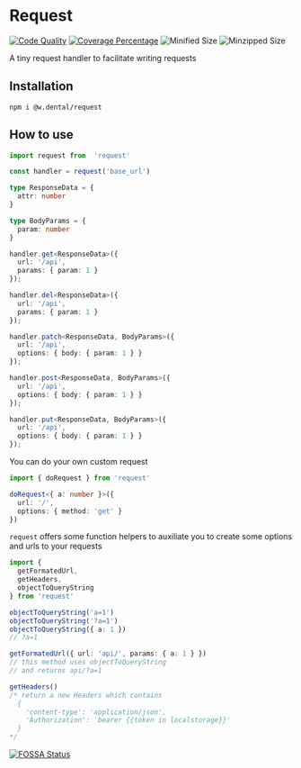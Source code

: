 # Request
[![Code Quality](https://api.codacy.com/project/badge/Grade/d46e4e2fac6e439a92ab9f2f992c9de0)](https://app.codacy.com/gh/W-Dental/request?utm_source=github.com&utm_medium=referral&utm_content=W-Dental/request&utm_campaign=Badge_Grade_Dashboard)
[![Coverage Percentage](https://app.codacy.com/project/badge/Coverage/2a9b69c4e705403d9e222ddbde06ea48)](https://www.codacy.com/gh/W-Dental/request?utm_source=github.com&utm_medium=referral&utm_content=W-Dental/request&utm_campaign=Badge_Coverage)
![Minified Size](https://img.shields.io/bundlephobia/min/@w.dental/request)
![Minzipped Size](https://img.shields.io/bundlephobia/minzip/@w.dental/request)

A tiny request handler to facilitate writing requests

## Installation
```
npm i @w.dental/request
```

## How to use

```ts
import request from  'request'

const handler = request('base_url')

type ResponseData = {
  attr: number
}

type BodyParams = {
  param: number
}

handler.get<ResponseData>({
  url: '/api',
  params: { param: 1 }
});

handler.del<ResponseData>({
  url: '/api',
  params: { param: 1 }
});

handler.patch<ResponseData, BodyParams>({
  url: '/api',
  options: { body: { param: 1 } }
});

handler.post<ResponseData, BodyParams>({
  url: '/api',
  options: { body: { param: 1 } }
});

handler.put<ResponseData, BodyParams>({
  url: '/api',
  options: { body: { param: 1 } }
});
```

You can do your own custom request

```ts
import { doRequest } from 'request'

doRequest<{ a: number }>({ 
  url: '/', 
  options: { method: 'get' } 
})
```

`request` offers some function helpers to auxiliate you to create some options and urls to your requests

```ts
import {
  getFormatedUrl,
  getHeaders,
  objectToQueryString
} from 'request'

objectToQueryString('a=1')
objectToQueryString('?a=1')
objectToQueryString({ a: 1 })
// ?a=1

getFormatedUrl({ url: 'api/', params: { a: 1 } })
// this method uses objectToQueryString 
// and returns api/?a=1

getHeaders()
/* return a new Headers which contains
  { 
    'content-type': 'application/json',
    'Authorization': 'bearer {{token in localstorage}}'
  }
*/
```

[![FOSSA Status](https://app.fossa.com/api/projects/git%2Bgithub.com%2FW-Dental%2Frequest.svg?type=large)](https://app.fossa.com/projects/git%2Bgithub.com%2FW-Dental%2Frequest?ref=badge_large)